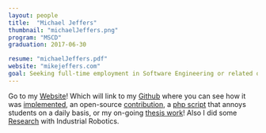 ```yaml
---
layout: people
title:  "Michael Jeffers"
thumbnail: "michaelJeffers.png"
program: "MSCD"
graduation: 2017-06-30

resume: "michaelJeffers.pdf"
website: "mikejeffers.com"
goal: Seeking full-time employment in Software Engineering or related opportunities.
---
```

Go to my [Website](http://www.mikejeffers.com)!
Which will link to my [Github](https://www.github.com/mikejeffers) where you can see how it was [implemented](https://github.com/MikeJeffers/Portfolio-Site), an open-source [contribution](https://github.com/MikeJeffers/freecol-contrib), a [php script](https://github.com/MikeJeffers/DFAB-Reservation-Reminder) that annoys students on a daily basis, or my on-going [thesis work](https://github.com/MikeJeffers/MSCD-Thesis)!
Also I did some [Research](https://vimeo.com/iosignals) with Industrial Robotics.  
